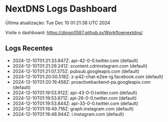 # NextDNS Logs Dashboard

Última atualização: Tue Dec 10 01:21:38 UTC 2024

Visite o dashboard: https://diogo0587.github.io/Workflownextdns/

## Logs Recentes

- 2024-12-10T01:21:33.847Z: api-42-0-0.twitter.com (default)
- 2024-12-10T01:21:29.241Z: scontent.cdninstagram.com (default)
- 2024-12-10T01:21:07.375Z: pubsub.googleapis.com (default)
- 2024-12-10T01:20:50.518Z: z-p42-chat-e2ee-ig.facebook.com (default)
- 2024-12-10T01:20:19.458Z: proactivebackend-pa.googleapis.com (default)
- 2024-12-10T01:19:53.912Z: api-43-0-0.twitter.com (default)
- 2024-12-10T01:19:53.871Z: api-26-0-0.twitter.com (default)
- 2024-12-10T01:19:53.844Z: api-33-0-0.twitter.com (default)
- 2024-12-10T01:19:49.716Z: graph.instagram.com (default)
- 2024-12-10T01:19:48.944Z: i.instagram.com (default)
